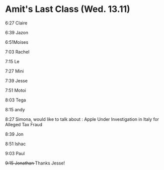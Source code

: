 # Amit's Last Class (Wed. 13.11)

6:27 Claire

6:39  Jazon

6:51Moises

7:03 Rachel

7:15 Le

7:27 Mini

7:39 Jesse

7:51 Motoi

8:03 Tega

8:15 andy

8:27 Simona, would like to talk about : Apple Under Investigation in Italy for Alleged Tax Fraud

8:39 Jon

8:51 Ishac

9:03 Paul

<s>9:15 Jonathan </s>Thanks Jesse!